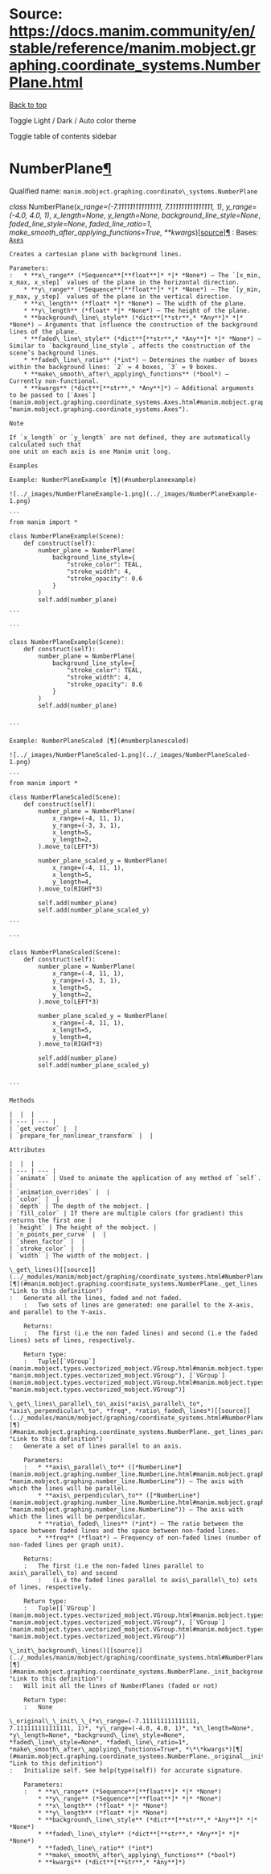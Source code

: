 # Source: https://docs.manim.community/en/stable/reference/manim.mobject.graphing.coordinate_systems.NumberPlane.html

[Back to top](#)

Toggle Light / Dark / Auto color theme

Toggle table of contents sidebar

NumberPlane[¶](#numberplane "Link to this heading")
===================================================

Qualified name: `manim.mobject.graphing.coordinate\_systems.NumberPlane`

*class* NumberPlane(*x\_range=(-7.111111111111111, 7.111111111111111, 1)*, *y\_range=(-4.0, 4.0, 1)*, *x\_length=None*, *y\_length=None*, *background\_line\_style=None*, *faded\_line\_style=None*, *faded\_line\_ratio=1*, *make\_smooth\_after\_applying\_functions=True*, *\*\*kwargs*)[[source]](../_modules/manim/mobject/graphing/coordinate_systems.html#NumberPlane)[¶](#manim.mobject.graphing.coordinate_systems.NumberPlane "Link to this definition")
:   Bases: [`Axes`](manim.mobject.graphing.coordinate_systems.Axes.html#manim.mobject.graphing.coordinate_systems.Axes "manim.mobject.graphing.coordinate_systems.Axes")

    Creates a cartesian plane with background lines.

    Parameters:
    :   * **x\_range** (*Sequence**[**float**]* *|* *None*) – The `[x_min, x_max, x_step]` values of the plane in the horizontal direction.
        * **y\_range** (*Sequence**[**float**]* *|* *None*) – The `[y_min, y_max, y_step]` values of the plane in the vertical direction.
        * **x\_length** (*float* *|* *None*) – The width of the plane.
        * **y\_length** (*float* *|* *None*) – The height of the plane.
        * **background\_line\_style** (*dict**[**str**,* *Any**]* *|* *None*) – Arguments that influence the construction of the background lines of the plane.
        * **faded\_line\_style** (*dict**[**str**,* *Any**]* *|* *None*) – Similar to `background_line_style`, affects the construction of the scene’s background lines.
        * **faded\_line\_ratio** (*int*) – Determines the number of boxes within the background lines: `2` = 4 boxes, `3` = 9 boxes.
        * **make\_smooth\_after\_applying\_functions** (*bool*) – Currently non-functional.
        * **kwargs** (*dict**[**str**,* *Any**]*) – Additional arguments to be passed to [`Axes`](manim.mobject.graphing.coordinate_systems.Axes.html#manim.mobject.graphing.coordinate_systems.Axes "manim.mobject.graphing.coordinate_systems.Axes").

    Note

    If `x_length` or `y_length` are not defined, they are automatically calculated such that
    one unit on each axis is one Manim unit long.

    Examples

    Example: NumberPlaneExample [¶](#numberplaneexample)

    ![../_images/NumberPlaneExample-1.png](../_images/NumberPlaneExample-1.png)

    ```
    from manim import *

    class NumberPlaneExample(Scene):
        def construct(self):
            number_plane = NumberPlane(
                background_line_style={
                    "stroke_color": TEAL,
                    "stroke_width": 4,
                    "stroke_opacity": 0.6
                }
            )
            self.add(number_plane)

    ```

    ```

    class NumberPlaneExample(Scene):
        def construct(self):
            number_plane = NumberPlane(
                background_line_style={
                    "stroke_color": TEAL,
                    "stroke_width": 4,
                    "stroke_opacity": 0.6
                }
            )
            self.add(number_plane)


    ```

    Example: NumberPlaneScaled [¶](#numberplanescaled)

    ![../_images/NumberPlaneScaled-1.png](../_images/NumberPlaneScaled-1.png)

    ```
    from manim import *

    class NumberPlaneScaled(Scene):
        def construct(self):
            number_plane = NumberPlane(
                x_range=(-4, 11, 1),
                y_range=(-3, 3, 1),
                x_length=5,
                y_length=2,
            ).move_to(LEFT*3)

            number_plane_scaled_y = NumberPlane(
                x_range=(-4, 11, 1),
                x_length=5,
                y_length=4,
            ).move_to(RIGHT*3)

            self.add(number_plane)
            self.add(number_plane_scaled_y)

    ```

    ```

    class NumberPlaneScaled(Scene):
        def construct(self):
            number_plane = NumberPlane(
                x_range=(-4, 11, 1),
                y_range=(-3, 3, 1),
                x_length=5,
                y_length=2,
            ).move_to(LEFT*3)

            number_plane_scaled_y = NumberPlane(
                x_range=(-4, 11, 1),
                x_length=5,
                y_length=4,
            ).move_to(RIGHT*3)

            self.add(number_plane)
            self.add(number_plane_scaled_y)


    ```

    Methods

    |  |  |
    | --- | --- |
    | `get_vector` |  |
    | `prepare_for_nonlinear_transform` |  |

    Attributes

    |  |  |
    | --- | --- |
    | `animate` | Used to animate the application of any method of `self`. |
    | `animation_overrides` |  |
    | `color` |  |
    | `depth` | The depth of the mobject. |
    | `fill_color` | If there are multiple colors (for gradient) this returns the first one |
    | `height` | The height of the mobject. |
    | `n_points_per_curve` |  |
    | `sheen_factor` |  |
    | `stroke_color` |  |
    | `width` | The width of the mobject. |

    \_get\_lines()[[source]](../_modules/manim/mobject/graphing/coordinate_systems.html#NumberPlane._get_lines)[¶](#manim.mobject.graphing.coordinate_systems.NumberPlane._get_lines "Link to this definition")
    :   Generate all the lines, faded and not faded.
        :   Two sets of lines are generated: one parallel to the X-axis, and parallel to the Y-axis.

        Returns:
        :   The first (i.e the non faded lines) and second (i.e the faded lines) sets of lines, respectively.

        Return type:
        :   Tuple[[`VGroup`](manim.mobject.types.vectorized_mobject.VGroup.html#manim.mobject.types.vectorized_mobject.VGroup "manim.mobject.types.vectorized_mobject.VGroup"), [`VGroup`](manim.mobject.types.vectorized_mobject.VGroup.html#manim.mobject.types.vectorized_mobject.VGroup "manim.mobject.types.vectorized_mobject.VGroup")]

    \_get\_lines\_parallel\_to\_axis(*axis\_parallel\_to*, *axis\_perpendicular\_to*, *freq*, *ratio\_faded\_lines*)[[source]](../_modules/manim/mobject/graphing/coordinate_systems.html#NumberPlane._get_lines_parallel_to_axis)[¶](#manim.mobject.graphing.coordinate_systems.NumberPlane._get_lines_parallel_to_axis "Link to this definition")
    :   Generate a set of lines parallel to an axis.

        Parameters:
        :   * **axis\_parallel\_to** ([*NumberLine*](manim.mobject.graphing.number_line.NumberLine.html#manim.mobject.graphing.number_line.NumberLine "manim.mobject.graphing.number_line.NumberLine")) – The axis with which the lines will be parallel.
            * **axis\_perpendicular\_to** ([*NumberLine*](manim.mobject.graphing.number_line.NumberLine.html#manim.mobject.graphing.number_line.NumberLine "manim.mobject.graphing.number_line.NumberLine")) – The axis with which the lines will be perpendicular.
            * **ratio\_faded\_lines** (*int*) – The ratio between the space between faded lines and the space between non-faded lines.
            * **freq** (*float*) – Frequency of non-faded lines (number of non-faded lines per graph unit).

        Returns:
        :   The first (i.e the non-faded lines parallel to axis\_parallel\_to) and second
            :   (i.e the faded lines parallel to axis\_parallel\_to) sets of lines, respectively.

        Return type:
        :   Tuple[[`VGroup`](manim.mobject.types.vectorized_mobject.VGroup.html#manim.mobject.types.vectorized_mobject.VGroup "manim.mobject.types.vectorized_mobject.VGroup"), [`VGroup`](manim.mobject.types.vectorized_mobject.VGroup.html#manim.mobject.types.vectorized_mobject.VGroup "manim.mobject.types.vectorized_mobject.VGroup")]

    \_init\_background\_lines()[[source]](../_modules/manim/mobject/graphing/coordinate_systems.html#NumberPlane._init_background_lines)[¶](#manim.mobject.graphing.coordinate_systems.NumberPlane._init_background_lines "Link to this definition")
    :   Will init all the lines of NumberPlanes (faded or not)

        Return type:
        :   None

    \_original\_\_init\_\_(*x\_range=(-7.111111111111111, 7.111111111111111, 1)*, *y\_range=(-4.0, 4.0, 1)*, *x\_length=None*, *y\_length=None*, *background\_line\_style=None*, *faded\_line\_style=None*, *faded\_line\_ratio=1*, *make\_smooth\_after\_applying\_functions=True*, *\*\*kwargs*)[¶](#manim.mobject.graphing.coordinate_systems.NumberPlane._original__init__ "Link to this definition")
    :   Initialize self. See help(type(self)) for accurate signature.

        Parameters:
        :   * **x\_range** (*Sequence**[**float**]* *|* *None*)
            * **y\_range** (*Sequence**[**float**]* *|* *None*)
            * **x\_length** (*float* *|* *None*)
            * **y\_length** (*float* *|* *None*)
            * **background\_line\_style** (*dict**[**str**,* *Any**]* *|* *None*)
            * **faded\_line\_style** (*dict**[**str**,* *Any**]* *|* *None*)
            * **faded\_line\_ratio** (*int*)
            * **make\_smooth\_after\_applying\_functions** (*bool*)
            * **kwargs** (*dict**[**str**,* *Any**]*)